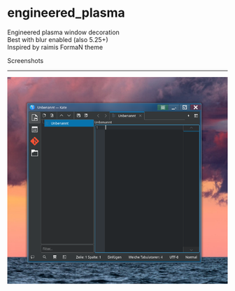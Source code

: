 # engineered_plasma
Engineered plasma window decoration  
Best with blur enabled (also 5.25+)  
Inspired by raimis FormaN theme  
  
Screenshots
- - -
![alt Preview](Screenshot_20220920_214953.png)

